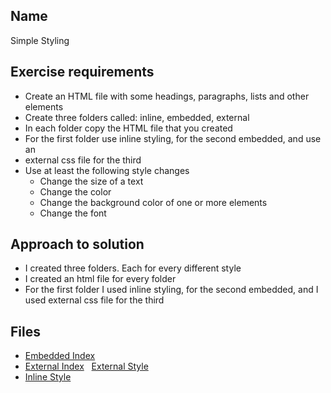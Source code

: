 ## Name
Simple Styling

## Exercise requirements
* Create an HTML file with some headings, paragraphs, lists and other elements
* Create three folders called: inline, embedded, external
* In each folder copy the HTML file that you created
* For the first folder use inline styling, for the second embedded, and use an
* external css file for the third
* Use at least the following style changes
    * Change the size of a text
    * Change the color
    * Change the background color of one or more elements
    * Change the font

## Approach to solution
* I created three folders. Each for every different style
* I created an html file for every folder
* For the first folder I used inline styling, for the second embedded, and I used external css file for the third

## Files
* [Embedded Index](embedded/index.html) 
* [External Index](external/index.html) &nbsp;
[External Style](external/style/style.css) 
* [Inline Style](inline/index.html) 
